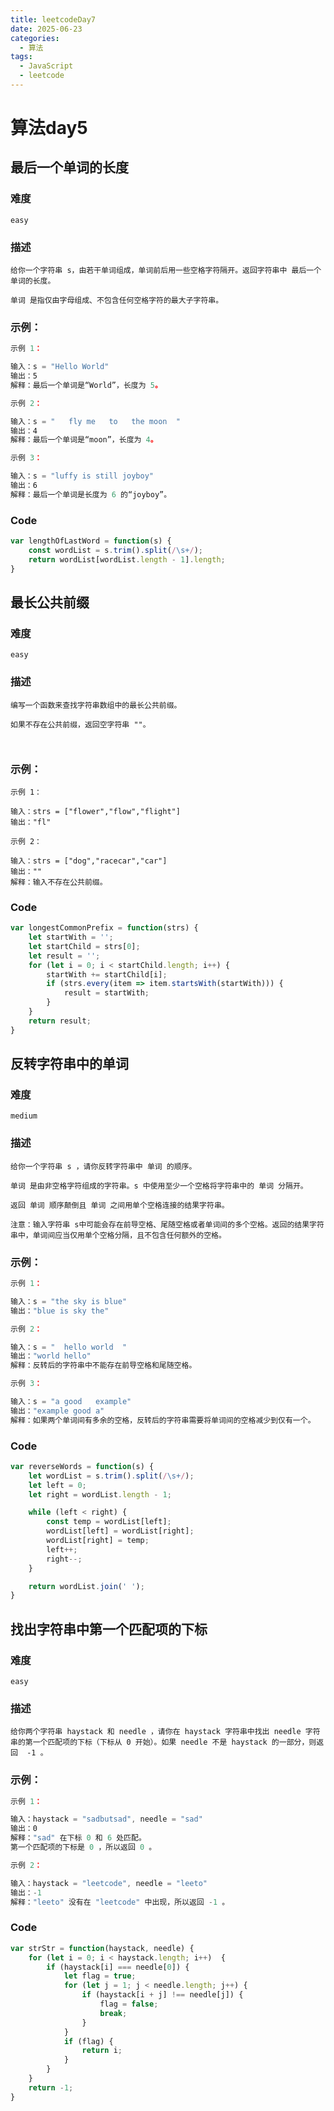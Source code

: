 ```yaml
---
title: leetcodeDay7
date: 2025-06-23
categories:
  - 算法
tags:
  - JavaScript
  - leetcode
---
```


# 算法day5

## 最后一个单词的长度

### 难度

```easy```

### 描述

```
给你一个字符串 s，由若干单词组成，单词前后用一些空格字符隔开。返回字符串中 最后一个 单词的长度。

单词 是指仅由字母组成、不包含任何空格字符的最大子字符串。

```


### 示例：

```js
示例 1：

输入：s = "Hello World"
输出：5
解释：最后一个单词是“World”，长度为 5。

示例 2：

输入：s = "   fly me   to   the moon  "
输出：4
解释：最后一个单词是“moon”，长度为 4。

示例 3：

输入：s = "luffy is still joyboy"
输出：6
解释：最后一个单词是长度为 6 的“joyboy”。
```

### Code

```js
var lengthOfLastWord = function(s) {
    const wordList = s.trim().split(/\s+/);
    return wordList[wordList.length - 1].length;
}
```



## 最长公共前缀

### 难度

```easy```

### 描述

```
编写一个函数来查找字符串数组中的最长公共前缀。

如果不存在公共前缀，返回空字符串 ""。



```

### 示例：
```
示例 1：

输入：strs = ["flower","flow","flight"]
输出："fl"

示例 2：

输入：strs = ["dog","racecar","car"]
输出：""
解释：输入不存在公共前缀。
```
### Code

```js
var longestCommonPrefix = function(strs) {
    let startWith = '';
    let startChild = strs[0];
    let result = '';
    for (let i = 0; i < startChild.length; i++) {
        startWith += startChild[i];
        if (strs.every(item => item.startsWith(startWith))) {
            result = startWith;
        }
    }
    return result;
}
```


## 反转字符串中的单词

### 难度

```medium```

### 描述

```
给你一个字符串 s ，请你反转字符串中 单词 的顺序。

单词 是由非空格字符组成的字符串。s 中使用至少一个空格将字符串中的 单词 分隔开。

返回 单词 顺序颠倒且 单词 之间用单个空格连接的结果字符串。

注意：输入字符串 s中可能会存在前导空格、尾随空格或者单词间的多个空格。返回的结果字符串中，单词间应当仅用单个空格分隔，且不包含任何额外的空格。

```


### 示例：

```js
示例 1：

输入：s = "the sky is blue"
输出："blue is sky the"

示例 2：

输入：s = "  hello world  "
输出："world hello"
解释：反转后的字符串中不能存在前导空格和尾随空格。

示例 3：

输入：s = "a good   example"
输出："example good a"
解释：如果两个单词间有多余的空格，反转后的字符串需要将单词间的空格减少到仅有一个。
```

### Code

```js
var reverseWords = function(s) {
    let wordList = s.trim().split(/\s+/);
    let left = 0;
    let right = wordList.length - 1;

    while (left < right) {
        const temp = wordList[left];
        wordList[left] = wordList[right];
        wordList[right] = temp;
        left++;
        right--;
    }

    return wordList.join(' ');
}
```


## 找出字符串中第一个匹配项的下标

### 难度

```easy```

### 描述

```
给你两个字符串 haystack 和 needle ，请你在 haystack 字符串中找出 needle 字符串的第一个匹配项的下标（下标从 0 开始）。如果 needle 不是 haystack 的一部分，则返回  -1 。

```


### 示例：

```js
示例 1：

输入：haystack = "sadbutsad", needle = "sad"
输出：0
解释："sad" 在下标 0 和 6 处匹配。
第一个匹配项的下标是 0 ，所以返回 0 。

示例 2：

输入：haystack = "leetcode", needle = "leeto"
输出：-1
解释："leeto" 没有在 "leetcode" 中出现，所以返回 -1 。
```

### Code

```js
var strStr = function(haystack, needle) {
    for (let i = 0; i < haystack.length; i++)  {
        if (haystack[i] === needle[0]) {
            let flag = true;
            for (let j = 1; j < needle.length; j++) {
                if (haystack[i + j] !== needle[j]) {
                    flag = false;
                    break;
                }
            }
            if (flag) {
                return i;
            }
        }
    }
    return -1;
}
```